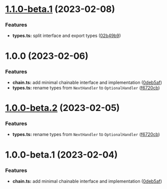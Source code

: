# [1.1.0-beta.1](https://github.com/httpland/chain-handler/compare/1.0.0...1.1.0-beta.1) (2023-02-08)


### Features

* **types.ts:** split interface and export types ([02b49b9](https://github.com/httpland/chain-handler/commit/02b49b99cac229c1dc9ed7c64690df6c0fbe1e1e))

# 1.0.0 (2023-02-06)


### Features

* **chain.ts:** add minimal chainable interface and implementation ([0deb5af](https://github.com/httpland/chain-handler/commit/0deb5afbb26edc0342320a17261a0d93465c22f6))
* **types.ts:** rename types from `NextHandler` to `OptionalHandler` ([f6720cb](https://github.com/httpland/chain-handler/commit/f6720cb85695cf44165f5e14d6a5bfcb4b19d8bc))

# [1.0.0-beta.2](https://github.com/httpland/chain-handler/compare/1.0.0-beta.1...1.0.0-beta.2) (2023-02-05)


### Features

* **types.ts:** rename types from `NextHandler` to `OptionalHandler` ([f6720cb](https://github.com/httpland/chain-handler/commit/f6720cb85695cf44165f5e14d6a5bfcb4b19d8bc))

# 1.0.0-beta.1 (2023-02-04)


### Features

* **chain.ts:** add minimal chainable interface and implementation ([0deb5af](https://github.com/httpland/chain-handler/commit/0deb5afbb26edc0342320a17261a0d93465c22f6))
